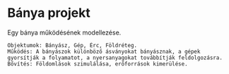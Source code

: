 # Bánya projekt

Egy bánya működésének modellezése.

    Objektumok: Bányász, Gép, Érc, Földréteg.
    Működés: A bányászok különböző ásványokat bányásznak, a gépek gyorsítják a folyamatot, a nyersanyagokat továbbítják feldolgozásra.
    Bővítés: Földomlások szimulálása, erőforrások kimerülése.

